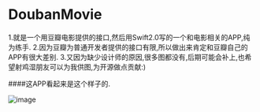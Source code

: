 # DoubanMovie
1.就是一个用豆瓣电影提供的接口,然后用Swift2.0写的一个和电影相关的APP,纯为练手.
2.因为豆瓣为普通开发者提供的接口有限,所以做出来肯定和豆瓣自己的APP有很大差别.
3.又因为缺少设计师的原因,很多图都没有,后期可能会补上,也希望射鸡湿朋友可以为我供图,为开源做点贡献:)

####这APP看起来是这个样子的.

![image](https://github.com/twoeast/Movies/raw/master/ScreenShot/ScreenShot1.png)
